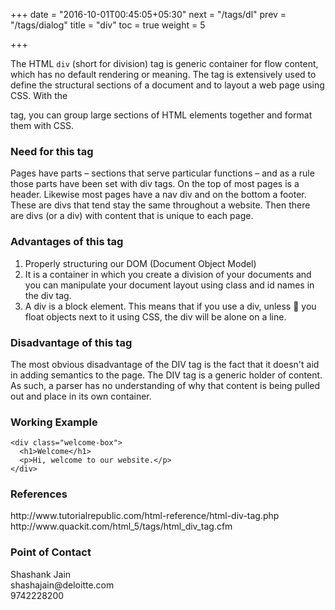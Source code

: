 +++
date = "2016-10-01T00:45:05+05:30"
next = "/tags/dl"
prev = "/tags/dialog"
title = "div"
toc = true
weight = 5

+++

The HTML <code>div</code> (short for division) tag is generic container for flow content, which has no default rendering or meaning. The tag is extensively used to define the structural sections of a document and to layout a web page using CSS. With the <div> tag, you can group large sections of HTML elements together and format them with CSS.

<h3>Need for this tag</h3>
Pages have parts – sections that serve particular functions – and as a rule those parts have been set with div tags. On the top of most pages is a header. Likewise most pages have a nav div and on the bottom a footer. These are divs that tend stay the same throughout a website. Then there are divs (or a div) with content that is unique to each page.

<h3>Advantages of this tag</h3>
<ol>
  <li>Properly structuring our DOM (Document Object Model)</li>
  <li>It is a container in which you create a division of your documents and you can manipulate your document layout using class and id names in the div tag.</li>
  <li>A div is a block element. This means that if you use a div, unless  you float objects next to it using CSS, the div will be alone on a line.</li>
</ol>

<h3>Disadvantage of this tag</h3>
The most obvious disadvantage of the DIV tag is the fact that it doesn't aid in adding semantics to the page. The DIV tag is a generic holder of content. As such, a parser has no understanding of why that content is being pulled out and place in its own container.

<h3>Working Example</h3>

    <div class="welcome-box">
      <h1>Welcome</h1>
      <p>Hi, welcome to our website.</p>
    </div>

<h3>References</h3>
http://www.tutorialrepublic.com/html-reference/html-div-tag.php
<br>
http://www.quackit.com/html_5/tags/html_div_tag.cfm

<h3>Point of Contact</h3>
Shashank Jain <br>
shashajain@deloitte.com <br>
9742228200

